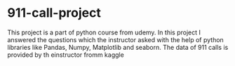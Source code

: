# 911-call-project
This project is a part of python course from udemy.
In this project I answered the questions which the instructor asked with the help of python libraries like Pandas, Numpy, Matplotlib and seaborn.
The data of 911 calls is provided by th einstructor fromm kaggle
